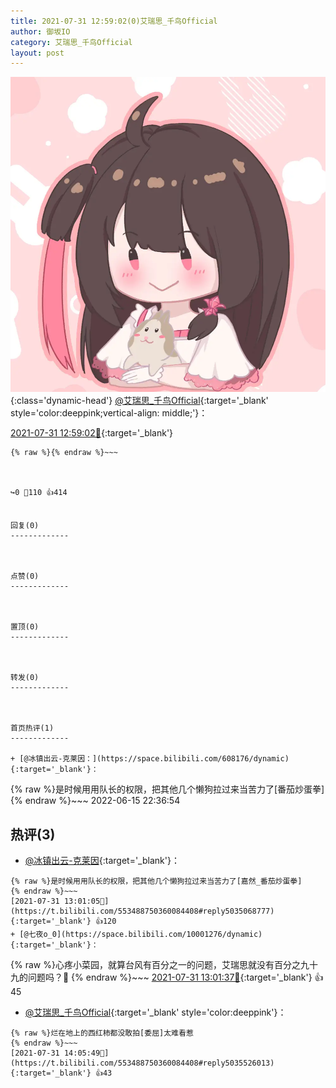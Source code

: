 ```yaml
---
title: 2021-07-31 12:59:02(0)艾瑞思_千鸟Official
author: 御坂IO
category: 艾瑞思_千鸟Official
layout: post
---
```


![img](/images/7e08840c56f251de28bdf766b647bd5fe9a5d50a.jpg){:class='dynamic-head'}
[@艾瑞思_千鸟Official](https://space.bilibili.com/1090010845/dynamic){:target='_blank' style='color:deeppink;vertical-align: middle;'}：

[2021-07-31 12:59:02🔗](https://t.bilibili.com/553488750360084408){:target='_blank'}

~~~
{% raw %}{% endraw %}~~~



↪️0 💬110 👍414


回复(0)
-------------



点赞(0)
-------------



置顶(0)
-------------



转发(0)
-------------



首页热评(1)
-------------

+ [@冰镇出云-克莱因：](https://space.bilibili.com/608176/dynamic){:target='_blank'}：
~~~
{% raw %}是时候用用队长的权限，把其他几个懒狗拉过来当苦力了[番茄炒蛋拳]
{% endraw %}~~~
2022-06-15 22:36:54


热评(3)
-------------

+ [@冰镇出云-克莱因](https://space.bilibili.com/608176/dynamic){:target='_blank'}：
~~~
{% raw %}是时候用用队长的权限，把其他几个懒狗拉过来当苦力了[嘉然_番茄炒蛋拳]
{% endraw %}~~~
[2021-07-31 13:01:05🔗](https://t.bilibili.com/553488750360084408#reply5035068777){:target='_blank'} 👍120
+ [@七夜o_0](https://space.bilibili.com/10001276/dynamic){:target='_blank'}：
~~~
{% raw %}心疼小菜园，就算台风有百分之一的问题，艾瑞思就没有百分之九十九的问题吗？👿
{% endraw %}~~~
[2021-07-31 13:01:37🔗](https://t.bilibili.com/553488750360084408#reply5035071661){:target='_blank'} 👍45
+ [@艾瑞思_千鸟Official](https://space.bilibili.com/1090010845/dynamic){:target='_blank' style='color:deeppink'}：
~~~
{% raw %}烂在地上的西红柿都没敢拍[委屈]太难看惹
{% endraw %}~~~
[2021-07-31 14:05:49🔗](https://t.bilibili.com/553488750360084408#reply5035526013){:target='_blank'} 👍43


